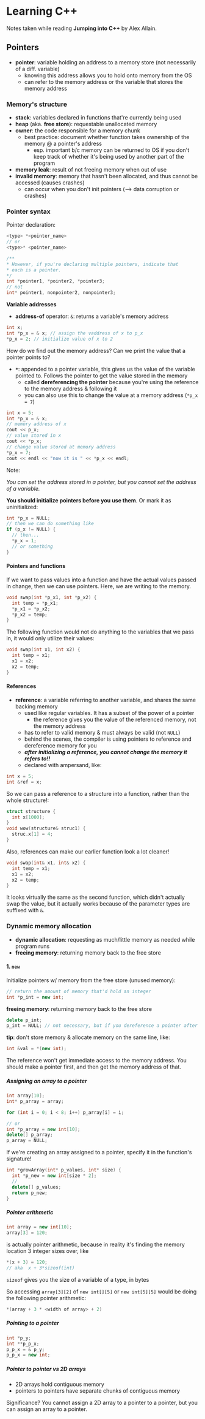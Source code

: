 # Learning C++

Notes taken while reading __Jumping into C++__ by Alex Allain.



## Pointers

+ __pointer__: variable holding an address to a memory store (not necessarily of a diff. variable)
  + knowing this address allows you to hold onto memory from the OS
  + can refer to the memory address or the variable that stores the memory address

### Memory's structure

* __stack__: variables declared in functions that're currently being used
* __heap__ (aka. __free store__): requestable unallocated memory
* __owner__: the code responsible for a memory chunk
  * best practice: document whether function takes ownership of the memory @ a pointer's address
    * esp. important b/c memory can be returned to OS if you don't keep track of whether it's being used by another part of the program
* __memory leak__: result of not freeing memory when out of use
* __invalid memory__: memory that hasn't been allocated, and thus cannot be accessed (causes crashes)
  * can occur when you don't init pointers (—> data corruption or crashes)

### Pointer syntax

Pointer declaration:

``` c++
<type> *<pointer_name>
// or
<type>* <pointer_name>

/**
* However, if you're declaring multiple pointers, indicate that
* each is a pointer.
*/
int *pointer1, *pointer2, *pointer3;
// not
int* pointer1, nonpointer2, nonpointer3;
```

__Variable addresses__

* __address-of__ operator: `&`: returns a variable's memory address

``` c++
int x;
int *p_x = & x; // assign the vaddress of x to p_x
*p_x = 2; // initialize value of x to 2
```

How do we find out the memory address? Can we print the value that a pointer points to?

* __`*`__: appended to a pointer variable, this gives us the value of the variable pointed to. Follows the pointer to get the value stored in the memory
  * called __dereferencing the pointer__ because you're using the reference to the memory address & following it
  * you can also use this to change the value at a memory address (`*p_x = 7`)

``` c++
int x = 5;
int *p_x = & x;
// memory address of x
cout << p_x;
// value stored in x
cout << *p_x;
// change value stored at memory address
*p_x = 7;
cout << endl << "now it is " << *p_x << endl;
```

Note:

_You can set the address stored in a pointer, but you cannot set the address of a variable._

__You should initialize pointers before you use them__. Or mark it as uninitialized:

``` c++
int *p_x = NULL;
// then we can do something like
if (p_x != NULL) {
  // then...
  *p_x = 1;
  // or something
}
```

#### Pointers and functions

If we want to pass values into a function and have the actual values passed in change, then we can use pointers. Here, we are writing to the memory.

``` c++
void swap(int *p_x1, int *p_x2) {
  int temp = *p_x1;
  *p_x1 = *p_x2;
  *p_x2 = temp;
}
```

The following function would not do anything to the variables that we pass in, it would only utilize their values:

``` c++
void swap(int x1, int x2) {
  int temp = x1;
  x1 = x2;
  x2 = temp;
}
```

#### References

* __reference__: a variable referring to another variable, and shares the same backing memory
  * used like regular variables. It has a subset of the power of a pointer
    * the reference gives you the value of the referenced memory, not the memory address
  * has to refer to valid memory & must always be valid (not `NULL`)
  * behind the scenes, the compiler is using pointers to reference and dereference memory for you
  * ___after initializing a reference, you cannot change the memory it refers to!!___
  * declared with ampersand, like:

``` c++
int x = 5;
int &ref = x;
```

So we can pass a reference to a structure into a function, rather than the whole structure!:

``` c++
struct structure {
  int x[1000];
}
void wow(structure& struc1) {
  struc.x[1] = 4;
}
```

Also, references can make our earlier function look a lot cleaner!

``` c++
void swap(int& x1, int& x2) {
  int temp = x1;
  x1 = x2;
  x2 = temp;
}
```

It looks virtually the same as the second function, which didn't actually swap the value, but it actually works because of the parameter types are suffixed with `&`.

### Dynamic memory allocation

* __dynamic allocation__: requesting as much/little memory as needed while program runs
* __freeing memory__: returning memory back to the free store

#### 1. `new`

Initialize pointers w/ memory from the free store (unused memory):

``` c++
// return the amount of memory that'd hold an integer
int *p_int = new int;
```

__freeing memory__: returning memory back to the free store

``` c++
delete p_int;
p_int = NULL; // not necessary, but if you dereference a pointer after it's freed, you run the risk of the program crashing in use, or corrupting user data
```

__tip__: don't store memory & allocate memory on the same line, like:

``` c++
int &val = *(new int);
```

The reference won't get immediate access to the memory address. You should make a pointer first, and then get the memory address of that.

##### Assigning an array to a pointer

``` c++
int array[10];
int* p_array = array;

for (int i = 0; i < 8; i++) p_array[i] = i;

// or
int *p_array = new int[10];
delete[] p_array;
p_array = NULL;
```

If we're creating an array assigned to a pointer, specify it in the function's signature!

``` c++
int *growArray(int* p_values, int* size) {
  int *p_new = new int[size * 2];
  //
  delete[] p_values;
  return p_new;
}
```

##### Pointer arithmetic

``` c++
int array = new int[10];
array[3] = 120;
```

is actually pointer arithmetic, because in reality it's finding the memory location 3 integer sizes over, like

``` c++
*(x + 3) = 120;
// aka  x + 3*sizeof(int)
```

`sizeof` gives you the size of a variable of a type, in bytes

So accessing `array[3][2]` of `new int[][5]` or `new int[5][5]` would be doing the following pointer arithmetic:

``` c++
*(array + 3 * <width of array> + 2)
```

##### Pointing to a pointer

``` c++
int *p_y;
int **p_p_x;
p_p_x = & p_y;
p_p_x = new int;
```

##### Pointer to pointer vs 2D arrays

* 2D arrays hold contiguous memory
* pointers to pointers have separate chunks of contiguous memory

Significance? You cannot assign a 2D array to a pointer to a pointer, but you can assign an array to a pointer.